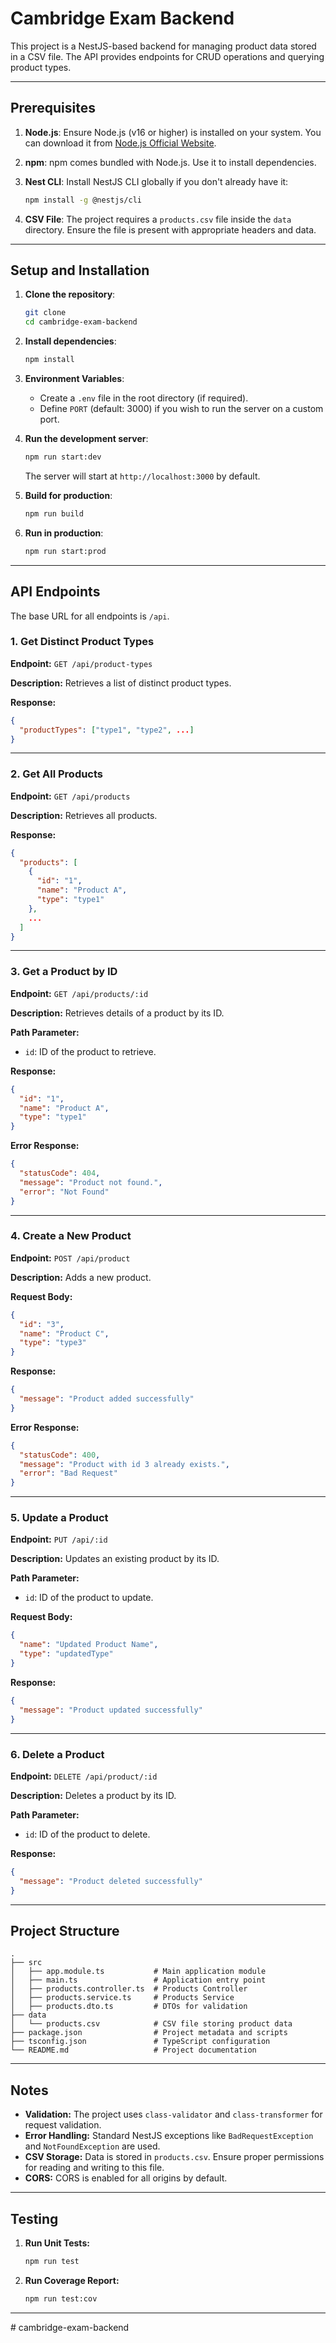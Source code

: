 # Cambridge Exam Backend

This project is a NestJS-based backend for managing product data stored in a CSV file. The API provides endpoints for CRUD operations and querying product types.

---

## Prerequisites

1. **Node.js**: Ensure Node.js (v16 or higher) is installed on your system. You can download it from [Node.js Official Website](https://nodejs.org/).
2. **npm**: npm comes bundled with Node.js. Use it to install dependencies.
3. **Nest CLI**: Install NestJS CLI globally if you don't already have it:

   ```bash
   npm install -g @nestjs/cli
   ```

4. **CSV File**: The project requires a `products.csv` file inside the `data` directory. Ensure the file is present with appropriate headers and data.

---

## Setup and Installation

1. **Clone the repository**:
   ```bash
   git clone 
   cd cambridge-exam-backend
   ```

2. **Install dependencies**:
   ```bash
   npm install
   ```

3. **Environment Variables**:
   - Create a `.env` file in the root directory (if required).
   - Define `PORT` (default: 3000) if you wish to run the server on a custom port.

4. **Run the development server**:
   ```bash
   npm run start:dev
   ```

   The server will start at `http://localhost:3000` by default.

5. **Build for production**:
   ```bash
   npm run build
   ```

6. **Run in production**:
   ```bash
   npm run start:prod
   ```

---

## API Endpoints

The base URL for all endpoints is `/api`.

### 1. Get Distinct Product Types
**Endpoint:** `GET /api/product-types`

**Description:** Retrieves a list of distinct product types.

**Response:**
```json
{
  "productTypes": ["type1", "type2", ...]
}
```

---

### 2. Get All Products
**Endpoint:** `GET /api/products`

**Description:** Retrieves all products.

**Response:**
```json
{
  "products": [
    {
      "id": "1",
      "name": "Product A",
      "type": "type1"
    },
    ...
  ]
}
```

---

### 3. Get a Product by ID
**Endpoint:** `GET /api/products/:id`

**Description:** Retrieves details of a product by its ID.

**Path Parameter:**
- `id`: ID of the product to retrieve.

**Response:**
```json
{
  "id": "1",
  "name": "Product A",
  "type": "type1"
}
```

**Error Response:**
```json
{
  "statusCode": 404,
  "message": "Product not found.",
  "error": "Not Found"
}
```

---

### 4. Create a New Product
**Endpoint:** `POST /api/product`

**Description:** Adds a new product.

**Request Body:**
```json
{
  "id": "3",
  "name": "Product C",
  "type": "type3"
}
```

**Response:**
```json
{
  "message": "Product added successfully"
}
```

**Error Response:**
```json
{
  "statusCode": 400,
  "message": "Product with id 3 already exists.",
  "error": "Bad Request"
}
```

---

### 5. Update a Product
**Endpoint:** `PUT /api/:id`

**Description:** Updates an existing product by its ID.

**Path Parameter:**
- `id`: ID of the product to update.

**Request Body:**
```json
{
  "name": "Updated Product Name",
  "type": "updatedType"
}
```

**Response:**
```json
{
  "message": "Product updated successfully"
}
```

---

### 6. Delete a Product
**Endpoint:** `DELETE /api/product/:id`

**Description:** Deletes a product by its ID.

**Path Parameter:**
- `id`: ID of the product to delete.

**Response:**
```json
{
  "message": "Product deleted successfully"
}
```

---

## Project Structure

```
.
├── src
│   ├── app.module.ts           # Main application module
│   ├── main.ts                 # Application entry point
│   ├── products.controller.ts  # Products Controller
│   ├── products.service.ts     # Products Service
│   ├── products.dto.ts         # DTOs for validation
├── data
│   └── products.csv            # CSV file storing product data
├── package.json                # Project metadata and scripts
├── tsconfig.json               # TypeScript configuration
└── README.md                   # Project documentation
```

---

## Notes

- **Validation:** The project uses `class-validator` and `class-transformer` for request validation.
- **Error Handling:** Standard NestJS exceptions like `BadRequestException` and `NotFoundException` are used.
- **CSV Storage:** Data is stored in `products.csv`. Ensure proper permissions for reading and writing to this file.
- **CORS:** CORS is enabled for all origins by default.

---

## Testing

1. **Run Unit Tests:**
   ```bash
   npm run test
   ```

2. **Run Coverage Report:**
   ```bash
   npm run test:cov
   ```

---
#   c a m b r i d g e - e x a m - b a c k e n d  
 